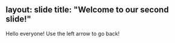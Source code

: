 layout: slide
title: "Welcome to our second slide!"
---
Hello everyone!
Use the left arrow to go back!

